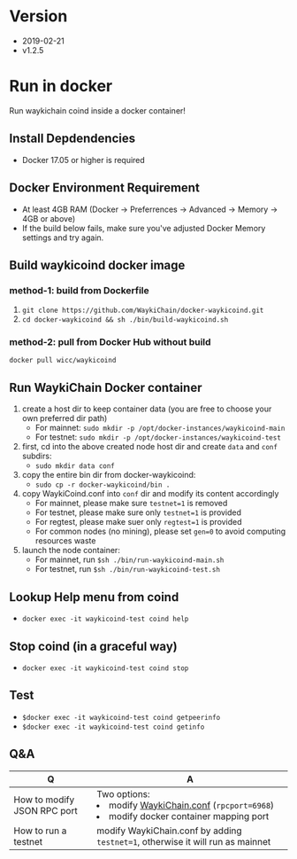 # Version
* 2019-02-21
* v1.2.5

# Run in docker
Run waykichain coind inside a docker container!

## Install Depdendencies
  * Docker 17.05 or higher is required
## Docker Environment Requirement
  * At least 4GB RAM (Docker -> Preferrences -> Advanced -> Memory -> 4GB or above)
  * If the build below fails, make sure you've adjusted Docker Memory settings and try again.

## Build waykicoind docker image
### method-1: build from Dockerfile
1. ```git clone https://github.com/WaykiChain/docker-waykicoind.git```
1. ```cd docker-waykicoind && sh ./bin/build-waykicoind.sh```

### method-2: pull from Docker Hub without build
``` docker pull wicc/waykicoind ```

## Run WaykiChain Docker container
1. create a host dir to keep container data (you are free to choose your own preferred dir path)
   * For mainnet: ``` sudo mkdir -p /opt/docker-instances/waykicoind-main ```
   * For testnet: ``` sudo mkdir -p /opt/docker-instances/waykicoind-test ```
1. first, cd into the above created node host dir and create ```data``` and ```conf``` subdirs:
   * ``` sudo mkdir data conf ```
1. copy the entire bin dir from docker-waykicoind:
   * ``` sudo cp -r docker-waykicoind/bin . ```
1. copy WaykiCoind.conf into ```conf``` dir and modify its content accordingly
   * For mainnet, please make sure ```testnet=1``` is removed
   * For testnet, please make sure only ```testnet=1``` is provided
   * For regtest, please make suer only ```regtest=1``` is provided
   * For common nodes (no mining), please set ```gen=0``` to avoid computing resources waste
1. launch the node container:
   * For mainnet, run ```$sh ./bin/run-waykicoind-main.sh```
   * For testnet,  run ```$sh ./bin/run-waykicoind-test.sh```

## Lookup Help menu from coind
* ```docker exec -it waykicoind-test coind help```

## Stop coind (in a graceful way)
* ```docker exec -it waykicoind-test coind stop```

## Test
* ```$docker exec -it waykicoind-test coind getpeerinfo```
* ```$docker exec -it waykicoind-test coind getinfo```

## Q&A

|Q | A|
|--|--|
|How to modify JSON RPC port | Two options: <br> <li>modify [WaykiChain.conf](https://github.com/WaykiChain/WaykiChain/wiki/WaykiChain.conf) (```rpcport=6968```)<li>modify docker container mapping port |
|How to run a testnet | modify WaykiChain.conf by adding ```testnet=1```, otherwise it will run as mainnet |